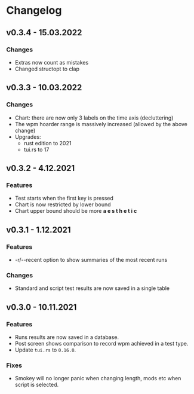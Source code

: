 # Changelog

## v0.3.4 - 15.03.2022

### Changes
* Extras now count as mistakes
* Changed structopt to clap

## v0.3.3 - 10.03.2022

### Changes

* Chart: there are now only 3 labels on the time axis (decluttering)
* The wpm hoarder range is massively increased (allowed by the above change)
* Upgrades: 
	* rust edition to 2021
	* tui.rs to 17

## v0.3.2 - 4.12.2021

### Features

* Test starts when the first key is pressed
* Chart is now restricted by lower bound
* Chart upper bound should be more  **a e s t h e t i c**

## v0.3.1 - 1.12.2021

### Features

* -r/--recent option to show summaries of the most recent runs

### Changes

* Standard and script test results are now saved in a single table

## v0.3.0 - 10.11.2021

### Features

* Runs results are now saved in a database.
* Post screen shows comparison to record wpm achieved in a test type.
* Update `tui.rs` to `0.16.0`.

### Fixes

* Smokey will no longer panic when changing length, mods etc when script is selected.
